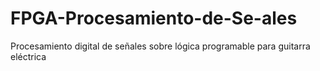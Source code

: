 # FPGA-Procesamiento-de-Se-ales
Procesamiento digital de señales sobre lógica programable para guitarra eléctrica
